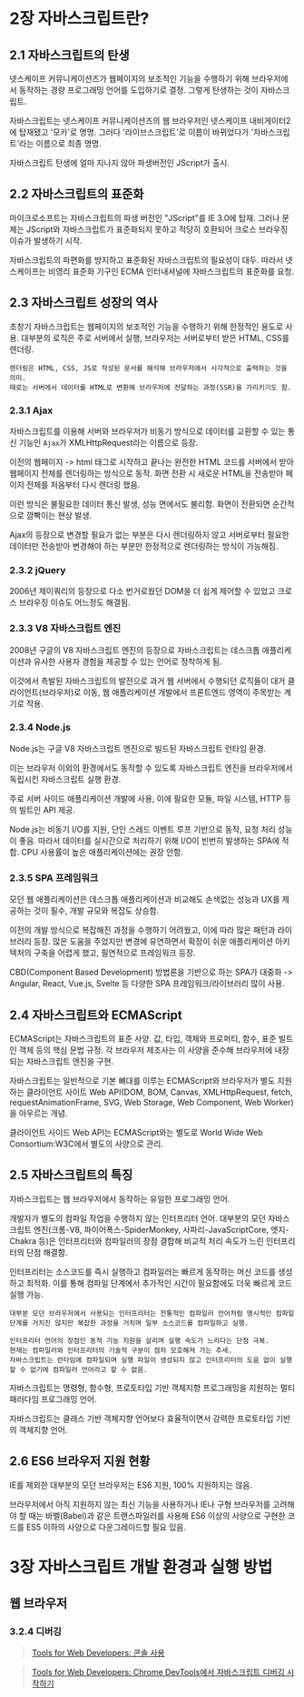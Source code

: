 # 2장 자바스크립트란?

## 2.1 자바스크립트의 탄생

넷스케이프 커뮤니케이션즈가 웹페이지의 보조적인 기능을 수행하기 위해 브라우저에서 동작하는 경량 프로그래밍 언어를 도입하기로 결정. 그렇게 탄생하는 것이 자바스크립트.

자바스크립트는 넷스케이프 커뮤니케이션즈의 웹 브라우저인 넷스케이프 내비게이터2에 탑재됐고 '모카'로 명명. 그러다 '라이브스크립트'로 이름이 바뀌었다가 '자바스크립트'라는 이름으로 최종 명명.

자바스크립트 탄생에 얼마 지나지 않아 파생버전인 JScript가 출시.

## 2.2 자바스크립트의 표준화

마이크로소프트는 자바스크립트의 파생 버전인 "JScript"를 IE 3.0에 탑재. 그러나 문제는 JScript와 자바스크립트가 표준화되지 못하고 적당히 호환되어 크로스 브라우징 이슈가 발생하기 시작.

자바스크립트의 파편화를 방지하고 표준화된 자바스크립트의 필요성이 대두. 따라서 넷스케이프는 비영리 표준화 기구인 ECMA 인터내셔널에 자바스크립트의 표준화를 요청.

## 2.3 자바스크립트 성장의 역사

초창기 자바스크립트는 웹페이지의 보조적인 기능을 수행하기 위해 한정적인 용도로 사용. 대부분의 로직은 주로 서버에서 실행, 브라우저는 서버로부터 받은 HTML, CSS를 렌더링.

    렌더링은 HTML, CSS, JS로 작성된 문서를 해석해 브라우저에서 시각적으로 출력하는 것을 의미. 
    때로는 서버에서 데이터를 HTML로 변환해 브라우저에 전달하는 과정(SSR)을 가리키기도 함.

### 2.3.1 Ajax

자바스크립트를 이용해 서버와 브라우저가 비동기 방식으로 데이터를 교환할 수 있는 통신 기능인 `Ajax`가 XMLHttpRequest라는 이름으로 등장.

이전의 웹페이지 -> html 태그로 시작하고 끝나는 완전한 HTML 코드를 서버에서 받아 웹페이지 전체를 렌더링하는 방식으로 동작. 화면 전환 시 새로운 HTML을 전송받아 페이지 전체를 처음부터 다시 렌더링 했음.

이런 방식은 불필요한 데이터 통신 발생, 성능 면에서도 불리함. 화면이 전환되면 순간적으로 깜빡이는 현상 발생.

Ajax의 등장으로 변경할 필요가 없는 부분은 다시 렌더링하지 않고 서버로부터 필요한 데이터만 전송받아 변경해야 하는 부분만 한정적으로 렌더링하는 방식이 가능해짐.

### 2.3.2 jQuery

2006년 제이쿼리의 등장으로 다소 번거로웠던 DOM을 더 쉽게 제어할 수 있었고 크로스 브라우징 이슈도 어느정도 해결됨.

### 2.3.3 V8 자바스크립트 엔진

2008년 구글의 V8 자바스크립트 엔진의 등장으로 자바스크립트는 데스크톱 애플리케이션과 유사한 사용자 경험을 제공할 수 있는 언어로 정착하게 됨.

이것에서 촉발된 자바스크립트의 발전으로 과거 웹 서버에서 수행되던 로직들이 대거 클라이언트(브라우저)로 이동, 웹 애플리케이션 개발에서 프론트엔드 영역이 주목받는 계기로 작용.

### 2.3.4 Node.js

Node.js는 구글 V8 자바스크립트 엔진으로 빌드된 자바스크립트 런타임 환경.

이는 브라우저 이외의 환경에서도 동작할 수 있도록 자바스크립트 엔진을 브라우저에서 독립시킨 자바스크립트 실행 환경.

주로 서버 사이드 애플리케이션 개발에 사용, 이에 필요한 모듈, 파일 시스템, HTTP 등의 빌트인 API 제공.

Node.js는 비동기 I/O를 지원, 단인 스레드 이벤트 루프 기반으로 동작, 요청 처리 성능이 좋음. 따라서 데이터를 실시간으로 처리하기 위해 I/O이 빈번히 발생하는 SPA에 적합. CPU 사용률이 높은 애플리케이션에는 권장 안함.

### 2.3.5 SPA 프레임워크

모던 웹 애플리케이션은 데스크톱 애플리케이션과 비교해도 손색없는 성능과 UX를 제공하는 것이 필수, 개발 규모와 복잡도 상승함.

이전의 개발 방식으로 복잡해진 과정을 수행하기 어려웠고, 이에 따라 많은 패턴과 라이브러리 등장. 많은 도움을 주었지만 변경에 유연하면서 확장이 쉬운 애플리케이션 아키텍처의 구축을 어렵게 했고, 필연적으로 프레임워크 등장.

CBD(Component Based Development) 방법론을 기반으로 하는 SPA가 대중화 -> Angular, React, Vue.js, Svelte 등 다양한 SPA 프레임워크/라이브러리 많이 사용.

## 2.4 자바스크립트와 ECMAScript

ECMAScript는 자바스크립트의 표준 사양. 값, 타입, 객체와 프로퍼티, 함수, 표준 빌트인 객체 등의 핵심 문법 규정. 각 브라우저 제조사는 이 사양을 준수해 브라우저에 내장되는 자바스크립트 엔진을 구현.

자바스크립트는 일반적으로 기본 뼈대를 이루는 ECMAScript와 브라우저가 별도 지원하는 클라이언트 사이트 Web API(DOM, BOM, Canvas, XMLHttpRequest, fetch, requestAnimationFrame, SVG, Web Storage, Web Component, Web Worker)을 아우르는 개념.

클라이언트 사이드 Web API는 ECMAScript와는 별도로 World Wide Web Consortium:W3C에서 별도의 사양으로 관리.

## 2.5 자바스크립트의 특징

자바스크립트는 웹 브라우저에서 동작하는 유일한 프로그래밍 언어.

개발자가 별도의 컴파일 작업을 수행하지 않는 인터프리터 언어. 대부분의 모던 자바스크립트 엔진(크롬-V8, 파이어폭스-SpiderMonkey, 사파리-JavaScriptCore, 엣지-Chakra 등)은 인터프리터와 컴파일러의 장점 결합해 비교적 처리 속도가 느린 인터프리터의 단점 해결함.

인터프리터는 소스코드를 즉시 실행하고 컴파일러는 빠르게 동작하는 머신 코드를 생성하고 최적화. 이를 통해 컴파일 단계에서 추가적인 시간이 필요함에도 더욱 빠르게 코드 실행 가능.

    대부분 모던 브라우저에서 사용되는 인터프리터는 전통적인 컴파일러 언어처럼 명시적인 컴파일 단계를 거치진 않지만 복잡한 과정을 거치며 일부 소스코드를 컴파일하고 실행.

    인터프리터 언어의 장점인 동적 기능 지원을 살리며 실행 속도가 느리다는 단점 극복. 
    현재는 컴파일러와 인터프리터의 기술적 구분이 점차 모호해져 가는 추세. 
    자바스크립트는 런타임에 컴파일되며 실행 파일이 생성되지 않고 인터프리터의 도움 없이 실행할 수 없기에 컴파일러 언어라고 할 수 없음.

자바스크립트는 명령형, 함수형, 프로토타입 기반 객체지향 프로그래밍을 지원하는 멀티 패러다임 프로그래밍 언어.

자바스크립트는 클래스 기반 객체지향 언어보다 효율적이면서 강력한 프로토타입 기반의 객체지향 언어.

## 2.6 ES6 브라우저 지원 현황

IE를 제외한 대부분의 모던 브라우저는 ES6 지원, 100% 지원하지는 않음.

브라우저에서 아직 지원하지 않는 최신 기능을 사용하거나 IE나 구형 브라우저를 고려해야 할 때는 바벨(Babel)과 같은 트랜스파일러를 사용해 ES6 이상의 사양으로 구현한 코드를 ES5 이하의 사양으로 다운그레이드할 필요 있음.

# 3장 자바스크립트 개발 환경과 실행 방법

## 웹 브라우저

### 3.2.4 디버깅

> [Tools for Web Developers: 콘솔 사용](https://developer.chrome.com/docs/devtools/console/)

> [Tools for Web Developers: Chrome DevTools에서 자바스크립트 디버깅 시작하기](https://developer.chrome.com/docs/devtools/javascript/)

